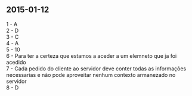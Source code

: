 ## 2015-01-12

1 - A <br>
2 - D <br>
3 - C <br>
4 - A <br>
5 - 10 <br>
6 - Para ter a certeza que estamos a aceder a um elemneto que ja foi acedido <br>
7 - Cada pedido do cliente ao servidor deve conter todas as informações necessarias e não pode aproveitar nenhum contexto armanezado no servidor <br>
8 - D <br>

